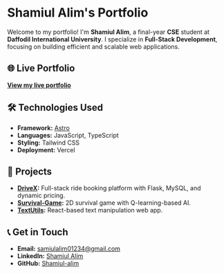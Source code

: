 # Shamiul Alim's Portfolio

Welcome to my portfolio! I'm **Shamiul Alim**, a final-year **CSE** student at **Daffodil International University**. I specialize in **Full-Stack Development**, focusing on building efficient and scalable web applications.

## 🌐 Live Portfolio  
[**View my live portfolio**](https://my-portfolio-alpha-ruddy-55.vercel.app/)

## 🛠️ Technologies Used
- **Framework:** [Astro](https://astro.build/)
- **Languages:** JavaScript, TypeScript
- **Styling:** Tailwind CSS
- **Deployment:** Vercel

## 📂 Projects
- **[DriveX](https://github.com/Shamiul-alim/DriveX.git):** Full-stack ride booking platform with Flask, MySQL, and dynamic pricing.
- **[Survival-Game](https://github.com/Shamiul-alim/Survival-Game.git):** 2D survival game with Q-learning-based AI.
- **[TextUtils](https://github.com/Shamiul-alim/TextUtils.git):** React-based text manipulation web app.

## 📞 Get in Touch  
- **Email:** [samiulalim01234@gmail.com](mailto:samiulalim01234@gmail.com)  
- **LinkedIn:** [Shamiul Alim](https://www.linkedin.com/in/shamiul-alim-96bb6b247)  
- **GitHub:** [Shamiul-alim](https://github.com/Shamiul-alim)
